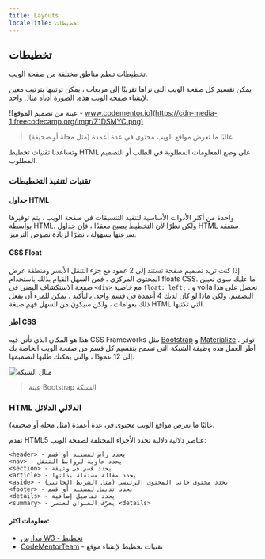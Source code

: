 ```yaml
---
title: Layouts
localeTitle: تخطيطات
---
```

## تخطيطات

تخطيطات تنظم مناطق مختلفة من صفحة الويب.

يمكن تقسيم كل صفحة الويب التي نراها تقريبًا إلى مربعات ، يمكن ترتيبها بترتيب معين لإنشاء صفحة الويب هذه. الصورة أدناه مثال واحد.

![عينة من تصميم الموقع - www.codementor.io](https://cdn-media-1.freecodecamp.org/imgr/Z1DSMYC.png)

> غالبًا ما تعرض مواقع الويب محتوى في عدة أعمدة (مثل مجلة أو صحيفة).

وتساعدنا تقنيات تخطيط HTML على وضع المعلومات المطلوبة في الطلب أو التصميم المطلوب.

### تقنيات لتنفيذ التخطيطات

#### جداول HTML

واحدة من أكثر الأدوات الأساسية لتنفيذ التنسيقات في صفحة الويب ، يتم توفيرها بواسطة HTML. ولكن نظرًا لأن التخطيط يصبح معقدًا ، فإن جداول HTML ستفقد سرعتها بسهولة ، نظرًا لزيادة نصوص الترميز.

#### CSS Float

إذا كنت تريد تصميم صفحة تستند إلى 2 عمود مع جزء التنقل الأيسر ومنطقة عرض المحتوى المركزي ، فمن السهل القيام بذلك باستخدام floats CSS. ما عليك سوى تعيين صفحة الاستكشاف اليمنى في `<div>` مع خاصية `float: left;` . و voila تحصل على هذا التصميم. ولكن ماذا لو كان لديك 4 أعمدة في قسم واحد. بالتأكيد ، يمكن للمرء أن يفعل ذلك بعوامات ، ولكن سيكون من السهل فهم صيغة HTML التي تكتبها.

#### أطر CSS

هذا هو المكان الذي تأتي فيه CSS Frameworks مثل [Bootstrap](http://getbootstrap.com/) و [Materialize](http://materializecss.com/) . توفر أطر العمل هذه وظيفة الشبكة التي تسمح بتقسيم كل قسم من صفحة الويب الخاصة بك إلى 12 عمودًا ، والتي يمكنك طلبها لتصميمها.

![مثال الشبكة](http://blog.gridbox.io/wp-content/uploads/2018/01/download-1-1024x271.png)

> عينة Bootstrap الشبكة

### HTML الدلالي الدلائل

غالبًا ما تعرض مواقع الويب محتوى في عدة أعمدة (مثل مجلة أو صحيفة).

تقدم HTML5 عناصر دلالية دلالية تحدد الأجزاء المختلفة لصفحة الويب:

 ```
 <header> - يحدد رأس لمستند أو قسم 
 <nav> - يحدد حاوية لروابط التنقل 
 <section> - يحدد قسم في وثيقة 
 <article> - يحدد مقالة مستقلة بذاتها 
 <aside> - يحدد محتوى جانب المحتوى الرئيسي (مثل الشريط الجانبي) 
 <footer> - يحدد تذييل لمستند أو قسم 
 <details> - يحدد تفاصيل إضافية 
 <summary> - يعرّف العنوان لعنصر <details> 
```

#### معلومات اكثر:

*   [مدارس W3 - تخطيط](https://www.w3schools.com/html/html_layout.asp)
*   [CodeMentorTeam](https://www.codementor.io/codementorteam/4-different-html-css-layout-techniques-to-create-a-site-85i9t1x34) - تقنيات تخطيط لإنشاء موقع
